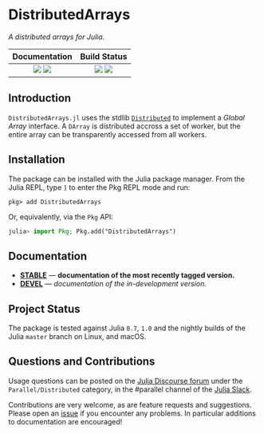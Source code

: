 # DistributedArrays

*A distributed arrays for Julia.*

| **Documentation**                                                         | **Build Status**                                              |
|:-------------------------------------------------------------------------:|:-------------------------------------------------------------:|
| [![][docs-stable-img]][docs-stable-url] [![][docs-dev-img]][docs-dev-url] | [![][travis-img]][travis-url] [![][codecov-img]][codecov-url] |

## Introduction

`DistributedArrays.jl` uses the stdlib [`Distributed`][distributed-docs] to implement a *Global Array* interface.
A `DArray` is distributed accross a set of worker, but the entire array can be transparently 
accessed from all workers.

## Installation

The package can be installed with the Julia package manager.
From the Julia REPL, type `]` to enter the Pkg REPL mode and run:

```
pkg> add DistributedArrays
```

Or, equivalently, via the `Pkg` API:

```julia
julia> import Pkg; Pkg.add("DistributedArrays")
```

## Documentation

- [**STABLE**][docs-stable-url] &mdash; **documentation of the most recently tagged version.**
- [**DEVEL**][docs-dev-url] &mdash; *documentation of the in-development version.*

## Project Status

The package is tested against Julia `0.7`, `1.0` and the nightly builds of the Julia `master` branch on Linux, and macOS.

## Questions and Contributions

Usage questions can be posted on the [Julia Discourse forum][discourse-tag-url] under the `Parallel/Distributed` category, in the #parallel channel of the [Julia Slack](https://julialang.org/community/).

Contributions are very welcome, as are feature requests and suggestions. Please open an [issue][issues-url] if you encounter any problems. In particular additions to documentation are encouraged!

[contrib-url]: https://juliadocs.github.io/Documenter.jl/latest/man/contributing/
[discourse-tag-url]: https://discourse.julialang.org/c/domain/parallel

[docs-dev-img]: https://img.shields.io/badge/docs-dev-blue.svg
[docs-dev-url]: https://juliaparallel.github.io/DistributedArrays.jl/latest

[docs-stable-img]: https://img.shields.io/badge/docs-stable-blue.svg
[docs-stable-url]: https://juliaparallel.github.io/DistributedArrays.jl/stable

[travis-img]: https://travis-ci.org/JuliaParallel/DistributedArrays.jl.svg?branch=master
[travis-url]: https://travis-ci.org/JuliaParallel/DistributedArrays.jl

[codecov-img]: https://codecov.io/gh/JuliaParallel/DistributedArrays.jl/branch/master/graph/badge.svg
[codecov-url]: https://codecov.io/gh/JuliaParallel/DistributedArrays.jl

[issues-url]: https://github.com/JuliaParallel/DistributedArrays.jl/issues
[distributed-docs]: https://docs.julialang.org/en/v1/manual/parallel-computing/#Multi-Core-or-Distributed-Processing-1
